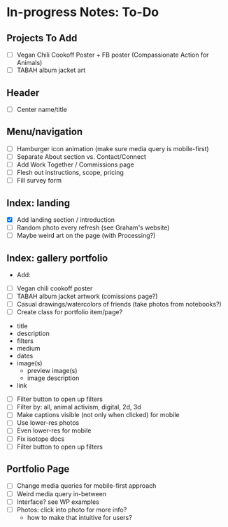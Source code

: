 # In-progress Notes: To-Do

## Projects To Add
- [ ] Vegan Chili Cookoff Poster + FB poster (Compassionate Action for Animals)
- [ ] TABAH album jacket art

## Header
- [ ] Center name/title

## Menu/navigation
- [ ] Hamburger icon animation (make sure media query is mobile-first)
- [ ] Separate About section vs. Contact/Connect
- [ ] Add Work Together / Commissions page
 - [ ] Flesh out instructions, scope, pricing
 - [ ] Fill survey form

## Index: landing
- [x] Add landing section / introduction
- [ ] Random photo every refresh (see Graham's website)
- [ ] Maybe weird art on the page (with Processing?)

## Index: gallery portfolio
- Add:
 - [ ] Vegan chili cookoff poster
 - [ ] TABAH album jacket artwork (comissions page?)
 - [ ] Casual drawings/watercolors of friends (take photos from notebooks?)
- [ ] Create class for portfolio item/page?
 * title
 * description
 * filters
 * medium
 * dates
 * image(s)
   + preview image(s)
    + image description
 * link
- [ ] Filter button to open up filters
 - [ ] Filter by: all, animal activism, digital, 2d, 3d
- [ ] Make captions visible (not only when clicked) for mobile
- [ ] Use lower-res photos
 - [ ] Even lower-res for mobile
- [ ] Fix isotope docs
- [ ] Filter button to open up filters

## Portfolio Page
- [ ] Change media queries for mobile-first approach
- [ ] Weird media query in-between
- [ ] Interface? see WP examples
- [ ] Photos: click into photo for more info?
  * how to make that intuitive for users?
